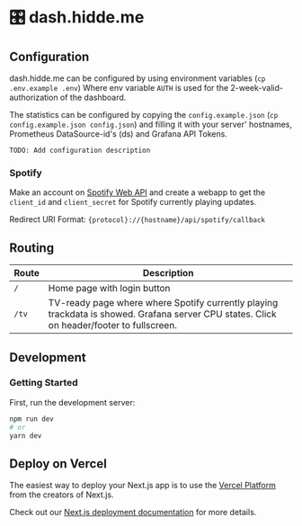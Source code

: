 # 🎛 dash.hidde.me

## Configuration
dash.hidde.me can be configured by using environment variables (`cp .env.example .env`)
Where env variable `AUTH` is used for the 2-week-valid-authorization of the dashboard.

The statistics can be configured by copying the `config.example.json` (`cp config.example.json config.json`) and filling it with your server' hostnames, Prometheus DataSource-id's (ds) and Grafana API Tokens.

`TODO: Add configuration description` 

### Spotify

Make an account on [Spotify Web API](https://developer.spotify.com/documentation/web-api/) and create a webapp to get the `client_id` and `client_secret` for Spotify currently playing updates.

Redirect URI Format:
`{protocol}://{hostname}/api/spotify/callback` 


## Routing

| Route | Description |
| --- | --- |
| `/` | Home page with login button |
| `/tv` | TV-ready page where where Spotify currently playing trackdata is showed. Grafana server CPU states. Click on header/footer to fullscreen. |

## Development

### Getting Started

First, run the development server:

```bash
npm run dev
# or
yarn dev
```

## Deploy on Vercel

The easiest way to deploy your Next.js app is to use the [Vercel Platform](https://vercel.com/import?utm_medium=default-template&filter=next.js&utm_source=create-next-app&utm_campaign=create-next-app-readme) from the creators of Next.js.

Check out our [Next.js deployment documentation](https://nextjs.org/docs/deployment) for more details.
